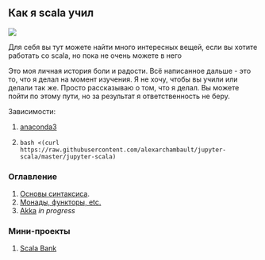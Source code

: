 ## Как я scala учил 

![](https://pp.userapi.com/c639427/v639427301/36a46/xTO4HZimLNA.jpg)

Для себя вы тут можете найти много интересных вещей, если вы хотите работать со scala, но пока не очень можете в него

Это моя личная история боли и радости. Всё написанное дальше - это то, что я делал на момент изучения. Я не хочу, чтобы вы учили или делали так же. Просто рассказываю о том, что я делал. Вы можете пойти по этому пути, но за результат я ответственность не беру.

Зависимости:

1. [anaconda3](https://www.continuum.io/downloads)

2. ```bash <(curl https://raw.githubusercontent.com/alexarchambault/jupyter-scala/master/jupyter-scala)```

### Оглавление
1. [Основы синтаксиса](https://github.com/tvorogme/scala/blob/master/day1/basics.ipynb).
2. [Монады, функторы, etc.](https://github.com/tvorogme/scala/blob/master/day2/monads.ipynb)
3. [Akka](https://github.com/tvorogme/scala-tutorial/blob/master/day3/akka.ipynb) *in progress*

### Мини-проекты
1. [Scala Bank](https://github.com/tvorogme/scala/blob/master/little-projects/Bank.ipynb)


